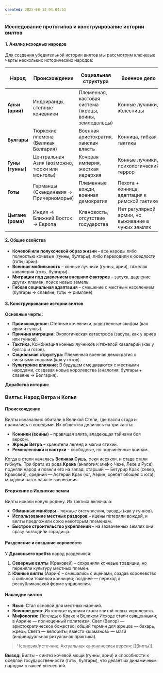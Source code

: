 ```yaml
---
created: 2025-08-13 04:04:53
---
```

### **Исследование прототипов и конструирование истории вилтов**  

#### **1. Анализ исходных народов**  

Для создания убедительной истории вилтов мы рассмотрим ключевые черты нескольких исторических народов:  

| Народ  | Происхождение | Социальная структура | Военное дело | Миграции | Влияние на другие культуры |
|--------|--------------|----------------------|--------------|----------|-----------------------------|
| **Арьи (арии)**  | Индоиранцы, степные кочевники | Племенная, кастовая система (жрецы, воины, земледельцы) | Конные лучники, колесницы | Миграция в Индию, Иран | Основа ведической и зороастрийской культур |
| **Булгары**  | Тюркские племена (Великая Болгария) | Военная аристократия, ханская власть | Конница, гибкая тактика | Расселение на Балканы и Волгу | Смешение со славянами → Болгария |
| **Гуны (гунны)**  | Центральная Азия (возможно, тюрки или монголы) | Кочевая империя, жесткая иерархия | Конные лучники, психологический террор | Вторжение в Европу (Аттила) | Разгром готов, давление на Рим |
| **Готы**  | Германцы (Скандинавия → Причерноморье) | Племенные вожди, военная демократия | Пехота + конница, адаптация к римской тактике | Великое переселение народов | Раздел на вестготов и остготов |
| **Цыгане (рома)**  | Индия → Ближний Восток → Европа | Клановость, отсутствие государства | Нет регулярной армии, но выживание в чужих землях | Постоянные миграции | Культурное влияние (музыка, язык) |

#### **2. Общие свойства**  
- **Кочевой или полукочевой образ жизни** – все народы либо полностью кочевые (гунны, булгары), либо переходили к оседлости (готы, арии).  
- **Военная мобильность** – конные лучники (гунны, арии), тяжелая кавалерия (готы, булгары).  
- **Миграции под давлением внешних факторов** – засуха, давление других племён, поиск новых земель.  
- **Гибкая социальная адаптация** – смешение с местным населением (булгары → славяне, готы → римляне).  

#### **3. Конструирование истории вилтов**  

**Основные черты:**  
- **Происхождение:** Степные кочевники, родственные скифам (как арии и гунны).  
- **Причина миграции:** Экологическая катастрофа (засуха, как у ариев или гуннов).  
- **Тактика:** Комбинация конных лучников и тяжелой кавалерии (как у булгар и готов).  
- **Социальная структура:** Племенная военная демократия с сильными кланами (как у готов).  
- **Культурное влияние:** В будущем смешиваются с местными народами, создавая новые королевства (аналогия: булгары + славяне → Болгария).  

**Доработка истории:**  

### **Вилты: Народ Ветра и Копья**  

#### **Происхождение**  
Вилты изначально обитали в Великой Степи, где пасли стада и сражались с соседями. Их общество делилось на три касты:  
- **Конники (воины)** – правящая элита, владеющая тайнами боя верхом.  
- **Жрецы Ветра** – хранители легенд и магии стихий.  
- **Ремесленники и пастухи** – свободные, но подчинённые воинам.  

Когда в степи началась **Великая Сушь**, реки иссякли, и стада стали гибнуть. Три брата из рода **Крака** (аналогия: миф о Чехе, Лехе и Русе) подняли народ и повели его на запад: старший — Бетурир Крак (север, Краковей), средний — Астерий Крак (юг, Аэрин; хребет обошёл с юга), младший пал в начале завоевания.  

#### **Вторжение в Иценские земли**  
Вилты искали новую родину. Их тактика включала:  
- **Обманные манёвры** – ложные отступления, засады (как у гуннов).  
- **Использование местных раздоров** – ицены потеряли вождей, и вилты предложили союз некоторым племенам.  
- **Быстрое строительство укреплений** – на захваченных землях они сразу возводили городища.  

#### **Разделение и создание королевств**  
У **Драконьего хребта** народ разделился:  
1. **Северные вилты** (Краковей) – сохранили кочевые традиции, но переняли культуру местных племён.  
2. **Южные вилты** (Аэрин) – смешались с иценами, создав королевство с сильной тяжёлой конницей; позднее — переход к республиканской форме управления.  

#### **Наследие вилтов**  
- **Язык:** Стал основой для местных наречий.  
- **Военное дело:** Их конные лучники стали элитой новых королевств.  
- **Мифология:** Легенды о Краке и Великом Исходе стали священными; в Аэрине — полноценный политеизм, Свет (Велор) — аристократическое божество; общий термин для жрецов — бахарь, жрецы Света — велориты; вместо «шаманов» — маги (индивидуальная ритуальная практика).  

> Черновик/источник. Актуальная каноническая версия: [[Вилты]].

**Вывод:** Вилты – синтез кочевой мощи (гунны, арии) и способности к оседлой государственности (готы, булгары), что делает их динамичным народом в вашей вселенной.
